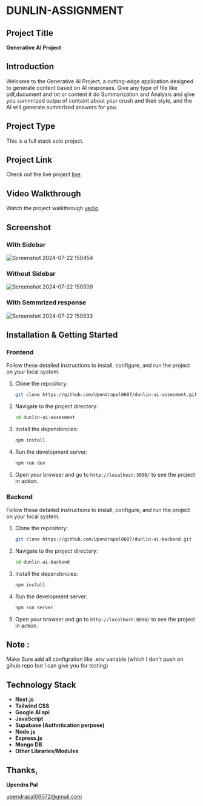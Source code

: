 # DUNLIN-ASSIGNMENT

## Project Title
**Generative AI Project**

## Introduction
Welcome to the Generative AI Project, a cutting-edge application designed to generate content based on AI responses. Give any type  of file like pdf,ducument and txt or content it do Summarization and Analysis and give you summrized outpu of containt about your crush and their style, and the AI will generate summrized answers for you.

## Project Type
This is a full stack solo project.

## Project Link
Check out the live project [live](https://dunlin-ai-assesment.vercel.app/).

## Video Walkthrough
Watch the project walkthrough [vedio](https://drive.google.com/file/d/1Gho_XnrunyRrfWC2R5FZA8g3VM1ZJZaX/view?usp=sharing).

## Screenshot 
### With Sidebar
![Screenshot 2024-07-22 150454](https://github.com/user-attachments/assets/29b60b07-a0a4-4540-8f70-61a7b762be41)

### Without Sidebar
![Screenshot 2024-07-22 150509](https://github.com/user-attachments/assets/1df8d06f-43c4-4837-b4d0-2f31bf4a5d81)

### With Semmrized response
![Screenshot 2024-07-22 150533](https://github.com/user-attachments/assets/452a6a62-f553-4f47-8f22-97d04106f972)


## Installation & Getting Started
### Frontend
Follow these detailed instructions to install, configure, and run the project on your local system.

1. Clone the repository:
    ```bash
    git clone https://github.com/Upendrapal0607/dunlin-ai-assesment.git
    ```

2. Navigate to the project directory:
    ```bash
    cd dunlin-ai-assesment
    ```

3. Install the dependencies:
    ```bash
    npm install
    ```

4. Run the development server:
    ```bash
    npm run dev
    ```

5. Open your browser and go to `http://localhost:3000/` to see the project in action.

### Backend
Follow these detailed instructions to install, configure, and run the project on your local system.

1. Clone the repository:
    ```bash
    git clone https://github.com/Upendrapal0607/dunlin-ai-backend.git
    ```

2. Navigate to the project directory:
    ```bash
    cd dunlin-ai-backend
    ```

3. Install the dependencies:
    ```bash
    npm install
    ```

4. Run the development server:
    ```bash
    npm run server
    ```

5. Open your browser and go to `http://localhost:8080/` to see the project in action.

## Note :
Make Sure add all configration like .env variable (which I don't push on gihub repo but I can give you for testing)

## Technology Stack
- **Next.js**
- **Tailwind CSS**
- **Google AI api**
- **JavaScript**
- **Supabase (Authntication perpose)**
- **Node.js**
- **Express.js**
- **Mongo DB**
- **Other Libraries/Modules**

## Thanks,
**Upendra Pal**

[upendrapal06072@gmail.com](mailto:upendrapal06072@gmail.com)
